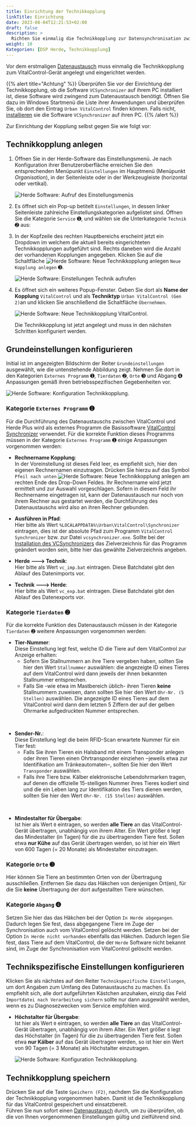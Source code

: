```yaml
---
title: Einrichtung der Technikkopplung
linkTitle: Einrichtung
date: 2023-08-04T12:21:53+02:00
draft: false
description: >
  Richten Sie einmalig die Technikkopplung zur Datensynchronisation zwischen der Herde Software und dem VitalControl-Gerät ein.
weight: 10
Kategorien: [DSP Herde, Technikkopplung]
---
```

Vor dem erstmaligen [Datenaustausch](../datentausch/) muss einmalig die Technikkopplung zum VitalControl-Gerät angelegt und eingerichtet werden.

{{% alert title="Achtung" %}}
Überprüfen Sie  vor der Einrichtung der Technikkopplung, ob die Software `VCSynchronizer` auf ihrem PC installiert ist, diese Software wird zwingend zum Datenaustausch benötigt.  Öffnen Sie dazu im Windows Startmenü die Liste ihrer Anwendungen und überprüfen Sie, ob dort den Eintrag `Urban VitalControl` finden können. Falls nicht, [installieren](../../vcsynchronizer/installation/) sie die Software `VCSynchronizer` auf ihren PC.
{{% /alert %}}

Zur Einrichtung der Kopplung selbst gegen Sie wie folgt vor:

## Technikkopplung anlegen

1. Öffnen Sie in der Herde-Software das Einstellungsmenü. Je nach Konfiguration ihrer Benutzeroberfläche erreichen Sie den entsprechenden Menüpunkt `Einstellungen` im Hauptmenü (Menüpunkt _Organisation_), in der Seitenleiste oder in der Werkzeugleiste (horizontal oder vertikal).

   ![Herde Software: Aufruf des Einstellungsmenüs](../screenshots/einstellungen.png "Herde: Aufruf Einstellungen")

1. Es öffnet sich ein Pop-up betitelt `Einstellungen`, in dessen linker Seitenleiste zahlreiche Einstellungskategorien aufgelistet sind. Öffnen Sie die Kategorie `Service` ➊, und wählen sie die Unterkategorie `Technik` ➋ aus:

1. In der Kopfzeile des rechten Hauptbereichs erscheint jetzt ein Dropdown im welchem die aktuell bereits eingerichteten Technikkopplungen aufgeführt sind. Rechts daneben wird die Anzahl der vorhandenen Kopplungen angegeben. Klicken Sie auf die Schaltfläche ![Herde Software: Neue Technikkopplung anlegen](/icons/new.png "Herde: Technikkopplung anlegen") `Neue Kopplung anlegen` ➌.

   ![Herde Software: Einstellungen Technik aufrufen](../screenshots/einstellungen-technik.png "Herde: Einstellungen Technik")

1. Es öffnet sich ein weiteres Popup-Fenster. Geben Sie dort als **Name der Kopplung** `VitalControl` und als **Techniktyp** `Urban VitalControl (Gen 2)`an und klicken Sie anschließend die Schaltfläche `Übernehmen`.

   ![Herde Software: Neue Technikkopplung VitalControl](../screenshots/neue-kopplung.png "Neue Technikkopplung VitalControl").

   Die Technikkopplung ist jetzt angelegt und muss in den nächsten Schritten konfiguriert werden.

## Grundeinstellungen konfigurieren

Initial ist im angezeigten Bildschirm der Reiter `Grundeinstellungen` ausgewählt, wie die untenstehende Abbildung zeigt. Nehmen Sie dort in den Kategorien `Externes Programm` ➊, `Tierdaten` ➋, `Orte` ➌ und Abgang ➍ Anpassungen gemäß ihren betriebsspezifischen Gegebenheiten vor.

   ![Herde Software: Konfiguration Technikkopplung](../screenshots/grundeinstellungen.png "Technikkopplung: Grundeinstellungen").

### Kategorie `Externes Programm` ➊

Für die Durchführung des Datenaustauschs zwischen VitalControl und Herde Plus wird als externes Programm die Basissoftware [VitalControl Synchronizer](../../vcsynchronizer) verwendet. Für die korrekte Funktion dieses Programms müssen in der Kategorie `Externes Programm` ➊ einige Anpassungen vorgenommen werden:

- **Rechnername Kopplung**:  
  In der Voreinstellung ist dieses Feld leer, es empfiehlt sich, hier den eigenen Rechnernamen einzutragen. Drücken Sie hierzu auf das Symbol `Pfeil nach unten` ![Herde Software: Neue Technikkopplung anlegen](/icons/arrow-down.png "Herde: Technikkopplung anlegen") am rechten Ende des Drop-Down Feldes. Ihr Rechnername wird jetzt ermittelt und zur Auswahl vorgeschlagen. Sofern in diesem Feld ihr Rechnername eingetragen ist, kann der Datenaustausch nur noch von ihrem Rechner aus gestartet werden, die Durchführung des Datenaustauschs wird also an ihren Rechner gebunden.

- **Ausführen in Pfad**:  
  Hier bitte als Wert `%LOCALAPPDATA%\Urban\VitalControl\Synchronizer` eintragen, dies ist der absolute Pfad zum Programm `VitalControl Synchronizer` bzw. zur Datei `vcsynchronizer.exe`. Sollte bei der [Installation des VCSynchronizers](../../vcsynchronizer/installation) das Zielverzeichnis für das Programm geändert worden sein, bitte hier das gewählte Zielverzeichnis angeben.

- **Herde 🡒 Technik**:  
  Hier bitte als Wert `vc_imp.bat` eintragen. Diese Batchdatei gibt den Ablauf des Datenimports vor.

- **Technik 🡒  Herde**:  
  Hier bitte als Wert `vc_exp.bat` eintragen. Diese Batchdatei gibt den Ablauf des Datenexports vor.

### Kategorie `Tierdaten` ➋

Für die korrekte Funktion des Datenaustausch müssen in der Kategorie `Tierdaten` ➋ weitere Anpassungen vorgenommen werden:

- **Tier-Nummer**:  
  Diese Einstellung legt fest, welche ID die Tiere auf dem VitalControl zur Anzeige erhalten:
  - Sofern Sie Stallnummern an ihre Tiere vergeben haben, sollten Sie hier den Wert `Stallnummer` auswählen: die angezeigte ID eines Tieres auf dem VitalControl wird dann jeweils der ihnen bekannten Stallnummer entsprechen.
  - Falls Sie -wie etwa im Mastbereich üblich- ihren Tieren **keine** Stallnummern zuweisen, dann sollten Sie hier den Wert `Ohr-Nr. (5 Stellen)` auswählen. Die angezeigte ID eines Tieres auf dem VitalControl wird dann dem letzten 5 Ziffern der auf der gelben Ohrmarke aufgedruckten Nummer entsprechen.

<br>

- **Sender-Nr.**:  
  Diese Einstellung legt die beim RFID-Scan erwartete Nummer für ein Tier fest:  
  - Falls Sie ihren Tieren ein Halsband mit einem Transponder anlegen oder ihren Tieren einen Ohrtransponder einziehen ‒jeweils etwa zur Identifikation am Tränkeautomaten‒, sollten Sie hier den Wert `Transponder` auswählen.
  - Falls ihre Tiere bzw. Kälber elektronische Lebendohrmarken tragen, auf denen die offizielle 15-stelligen Nummer ihres Tieres kodiert sind und die ein Leben lang zur Identifikation des Tiers dienen werden, sollten Sie hier den Wert `Ohr-Nr. (15 Stellen)` auswählen.

<br>

- **Mindestalter für Übergabe**:  
  Ist hier als Wert `0` eintragen, so werden **alle Tiere** an das VitalControl-Gerät übertragen, unabhängig von ihrem Alter. Ein Wert größer `0` legt das Mindestalter (in Tagen) für die zu übertragenden Tiere fest. Sollen etwa **nur Kühe** auf das Gerät übertragen werden, so ist hier ein Wert von 600 Tagen (= 20 Monate) als Mindestalter einzutragen.

### Kategorie `Orte` ➌

Hier können Sie Tiere an bestimmten Orten von der Übertragung ausschließen. Entfernen Sie dazu das Häkchen von denjenigen Ort(en), für die Sie **keine** Übertragung der dort aufgestallten Tiere wünschen.

### Kategorie `Abgang` ➍

Setzen Sie hier das das Häkchen bei der Option `In Herde abgegangen`. Dadurch legen Sie fest, dass abgegangene Tiere im Zuge der Synchronisation auch vom VitalControl gelöscht werden.
Setzen bei der Option `In Herde nicht vorhanden` ebenfalls das Häkchen. Dadurch legen Sie fest, dass Tiere auf dem VitalControl, die der `Herde` Software nicht bekannt sind, im Zuge der Synchronisation vom VitalControl gelöscht werden.

## Technikspezifische Einstellungen konfigurieren

Klicken Sie als nächstes auf den Reiter `Technikspezifische Einstellungen`, um dort Angaben zum Umfang des Datenaustauschs zu machen. Es empfiehlt sich, alle dort aufgeführten Kästchen anzuhaken, einzig das Feld `Importdatei nach Verarbeitung sichern` sollte nur dann ausgewählt werden, wenn es zu Diagnosezwecken vom Service empfohlen wird.

- **Höchstalter für Übergabe**:  
  Ist hier als Wert `0` eintragen, so werden **alle Tiere** an das VitalControl-Gerät übertragen, unabhängig von ihrem Alter. Ein Wert größer `0` legt das Höchstalter (in Tagen) für die zu übertragenden Tiere fest. Sollen etwa **nur Kälber** auf das Gerät übertragen werden, so ist hier ein Wert von 90 Tagen (= 3 Monate) als Höchstalter einzutragen.

   ![Herde Software: Konfiguration Technikkopplung](../screenshots/technikspezifische-einstellungen.png "Technikkopplung: Spezifische Einstellungen").

## Technikkopplung speichern

Drücken Sie auf die Taste `Speichern (F2)`, nachdem Sie die Konfiguration der Technikkopplung vorgenommen haben. Damit ist die Technikkopplung für das VitalControl gespeichert und einsatzbereit.  
Führen Sie nun sofort einen [Datenaustausch](../datentausch/) durch, um zu überprüfen, ob die von Ihnen vorgenommenen Einstellungen gültig und zielführend sind.
